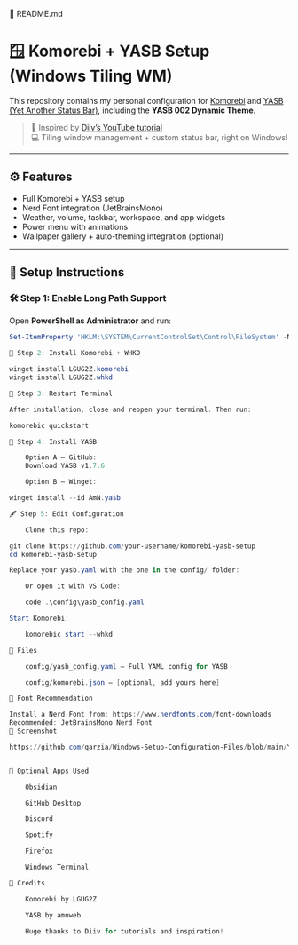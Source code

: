 📁 README.md

# 🪟 Komorebi + YASB Setup (Windows Tiling WM)

This repository contains my personal configuration for [Komorebi](https://github.com/LGUG2Z/komorebi) and [YASB (Yet Another Status Bar)](https://github.com/amnweb/yasb), including the **YASB 002 Dynamic Theme**.

> 🧠 Inspired by [Diiv’s YouTube tutorial](https://www.youtube.com/watch?v=u7Gi1fU8LTQ&list=LL&index=8)  
> 💻 Tiling window management + custom status bar, right on Windows!

---

## ⚙️ Features

- Full Komorebi + YASB setup
- Nerd Font integration (JetBrainsMono)
- Weather, volume, taskbar, workspace, and app widgets
- Power menu with animations
- Wallpaper gallery + auto-theming integration (optional)

---

## 🚀 Setup Instructions

### 🛠 Step 1: Enable Long Path Support

Open **PowerShell as Administrator** and run:

```powershell
Set-ItemProperty 'HKLM:\SYSTEM\CurrentControlSet\Control\FileSystem' -Name 'LongPathsEnabled' -Value 1

🧩 Step 2: Install Komorebi + WHKD

winget install LGUG2Z.komorebi
winget install LGUG2Z.whkd

🔁 Step 3: Restart Terminal

After installation, close and reopen your terminal. Then run:

komorebic quickstart

💾 Step 4: Install YASB

    Option A – GitHub:
    Download YASB v1.7.6

    Option B – Winget:

winget install --id AmN.yasb

🖋 Step 5: Edit Configuration

    Clone this repo:

git clone https://github.com/your-username/komorebi-yasb-setup
cd komorebi-yasb-setup

Replace your yasb.yaml with the one in the config/ folder:

    Or open it with VS Code:

    code .\config\yasb_config.yaml

Start Komorebi:

    komorebic start --whkd

📁 Files

    config/yasb_config.yaml – Full YAML config for YASB

    config/komorebi.json – [optional, add yours here]

🎨 Font Recommendation

Install a Nerd Font from: https://www.nerdfonts.com/font-downloads
Recommended: JetBrainsMono Nerd Font
📸 Screenshot

https://github.com/qarzia/Windows-Setup-Configuration-Files/blob/main/Yasb.Komorobi/Screenshots/My-Yasb-Bar-Screenshot.png


🧼 Optional Apps Used

    Obsidian

    GitHub Desktop

    Discord

    Spotify

    Firefox

    Windows Terminal

🙏 Credits

    Komorebi by LGUG2Z

    YASB by amnweb

    Huge thanks to Diiv for tutorials and inspiration!
